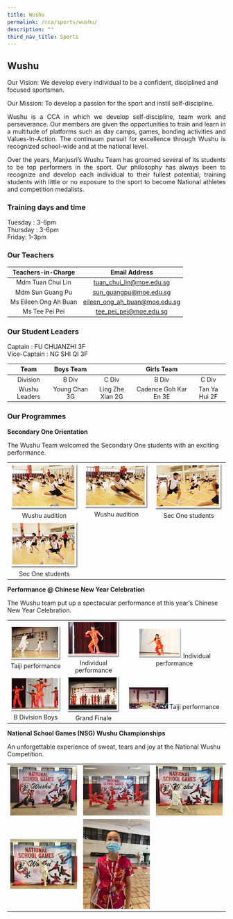 ```yaml
---
title: Wushu
permalink: /cca/sports/wushu/
description: ""
third_nav_title: Sports
---
```

Wushu
-----

Our Vision: We develop every individual to be a confident, disciplined and focused sportsman.

Our Mission: To develop a passion for the sport and instil self-discipline.

<p style="text-align: justify;">Wushu is a CCA in which we develop self-discipline, team work and perseverance. Our members are given the opportunities to train and learn in a multitude of platforms such as day camps, games, bonding activities and Values-In-Action. The continuum pursuit for excellence through Wushu is recognized school-wide and at the national level.  </p>

<p style="text-align: justify;">Over the years, Manjusri’s Wushu Team has groomed several of its students to be top performers in the sport. Our philosophy has always been to recognize and develop each individual to their fullest potential; training students with little or no exposure to the sport to become National athletes and competition medalists.</p>

### Training days and time

Tuesday : 3-6pm   
Thursday : 3-6pm   
Friday: 1-3pm

### Our Teachers

| Teachers-in-Charge    | Email Address                 |
|:---------------------:|:--------------------------:|
|   Mdm Tuan Chui Lin   |    tuan_chui_lin@moe.edu.sg   |
|    Mdm Sun Guang Pu   |     sun_guangpu@moe.edu.sg    |
| Ms Eileen Ong Ah Buan | eileen_ong_ah_buan@moe.edu.sg |
|     Ms Tee Pei Pei    |     tee_pei_pei@moe.edu.sg    |

### Our Student Leaders

Captain : FU CHUANZHI 3F   
Vice-Captain : NG SHI QI 3F

|      Team     |   Boys Team   |                  |       Girls Team      |               |
|:-------------:|:-------------:|:----------------:|:---------------------:|:-------------:|
|    Division   |     B Div     |       C Div      |         B Div         |     C Div     |
| Wushu Leaders | Young Chan 3G | Ling Zhe Xian 2G | Cadence Goh Kar En 3E | Tan Ya Hui 2F |


### Our Programmes

**Secondary One Orientation**

The Wushu Team welcomed the Secondary One students with an exciting performance.

|   |   |   |
|:-:|:-:|:-:|
| ![](/images/Cca/Wushu/wushu01.png) Wushu audition |   ![](/images/Cca/Wushu/wushu02.png) Wushu audition  |   ![](/images/Cca/Wushu/wushu03.png)  Sec One students |
|  ![](/images/Cca/Wushu/wushu04.png)  Sec One students  |     |    |


**Performance @ Chinese New Year Celebration**


The Wushu team put up a spectacular performance at this year’s Chinese New Year Celebration.

|   |   |   |
|:-:|:-:|:-:|
|  ![](/images/Cca/Wushu/wushu05.png) Taiji performance	   |   ![](/images/Cca/Wushu/wushu06.png)  Individual performance	  |  <img src="/images/Cca/Wushu/wushu07.png" style="width:45%"> Individual performance	  |
|   ![](/images/Cca/Wushu/wushu08.png) B Division Boys 	  |  ![](/images/Cca/Wushu/wushu09.png)   Grand Finale 	 |  <img src="/images/Cca/Wushu/Taji%20Performance.jpg" style="width:40%">  Taiji performance	 |


**National School Games (NSG) Wushu Championships**

An unforgettable experience of sweat, tears and joy at the National Wushu Competition.


|   |   |   |
|:-:|:-:|:-:|
| ![](/images/Cca/Wushu/wushu_game1.jpg)  |    ![](/images/Cca/Wushu/wushu_game2.jpg)  |  ![](/images/Cca/Wushu/wushu_game3.jpg)   |
|   ![](/images/Cca/Wushu/wushu_game4.jpg)  |   ![](/images/Cca/Wushu/wushu_game5.jpg)  |   |